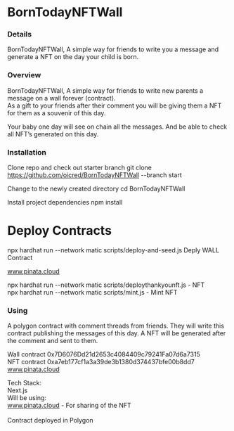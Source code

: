 # BornTodayNFTWall

### Details
BornTodayNFTWall, A simple way for friends to write you a message and generate a NFT on the day your child is born.  <br />

### Overview

BornTodayNFTWall, A simple way for friends to write new parents a message on a wall forever (contract). <br />
As a gift to your friends after their comment you will be giving them a NFT for them as a souvenir of this day. <br />

Your baby one day will see on chain all the messages. And be able to check all NFT’s generated on this day.<br />

### Installation

Clone repo and check out starter branch
git clone https://github.com/oicred/BornTodayNFTWall --branch start<br />

Change to the newly created directory
cd BornTodayNFTWall

Install project dependencies
npm install

# Deploy Contracts
npx hardhat run --network matic scripts/deploy-and-seed.js Deply WALL Contract<br />

www.pinata.cloud

npx hardhat run --network matic scripts/deploythankyounft.js - NFT<br />
npx hardhat run --network matic scripts/mint.js - Mint NFT<br />

### Using
A polygon contract with comment threads from friends. They will write this contract publishing the messages of this day. A NFT will be generated after the comment and sent to them.

Wall contract 0x7D6076Dd21d2653c4084409c79241Fa07d6a7315<br />
NFT contract 0xa7eb177cf1a3a39de3b1380d374437bfe00b8dd7 www.pinata.cloud<br />

Tech Stack:<br />
Next.js<br />
Will be using:<br />
www.pinata.cloud - For sharing of the NFT <br /><br />
Contract deployed in Polygon <br />
